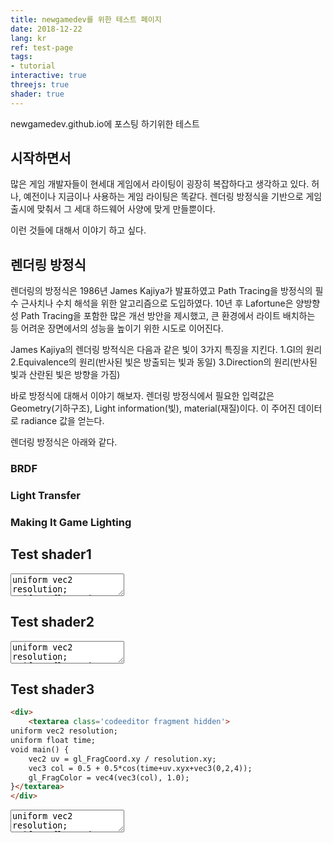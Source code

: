 ```yaml
---
title: newgamedev를 위한 테스트 페이지
date: 2018-12-22
lang: kr
ref: test-page
tags:
- tutorial
interactive: true
threejs: true
shader: true
---
```


newgamedev.github.io에 포스팅 하기위한 테스트 
## 시작하면서
많은 게임 개발자들이 현세대 게임에서 라이팅이 굉장히 복잡하다고 생각하고 있다.
허나, 예전이나 지금이나 사용하는 게임 라이팅은 똑같다. 렌더링 방정식을 기반으로 
게임 출시에 맞춰서 그 세대 하드웨어 사양에 맞게 만들뿐이다.

이런 것들에 대해서 이야기 하고 싶다.

## 렌더링 방정식
렌더링의 방정식은 1986년 James Kajiya가 발표하였고 Path Tracing을 방정식의 필수 근사치나 수치 해석을 위한 알고리즘으로 도입하였다.
10년 후 Lafortune은 양방향성 Path Tracing을 포함한 많은 개선 방안을 제시했고, 큰 환경에서 라이트 배치하는 등 어려운 장면에서의 성능을 높이기 위한 시도로 이어진다.

James Kajiya의 렌더링 방적식은 다음과 같은 빛이 3가지 특징을 지킨다.
1.GI의 원리
2.Equivalence의 원리(반사된 빛은 방출되는 빛과 동일)
3.Direction의 원리(반사된 빛과 산란된 빛은 방향을 가짐)

바로 방정식에 대해서 이야기 해보자.
렌더링 방정식에서 필요한 입력값은 Geometry(기하구조), Light information(빛), material(재질)이다.
이 주어진 데이터로 radiance 값을 얻는다.

렌더링 방정식은 아래와 같다.

<script type="math/tex; mode=display">
\int_0^1 x^2 \, dx
</script>

<script type="math/tex; mode=display">
\varepsilon = \sum_{i=1}^{n-1} \frac1{\Delta x}
  \int\limits_{x_i}^{x_{i+1}} \left\{
    \frac1{\Delta x}\big[
      (x_{i+1}-x)y_i^\ast+(x-x_i)y_{i+1}^\ast
    \big]-f(x)
  \right\}^2dx
</script>

### BRDF

### Light Transfer

### Making It Game Lighting

## Test shader1
<div>
<textarea class='codeeditor fragment hidden'>
uniform vec2 resolution;
uniform float time;
        
vec3 background(vec3 light, vec3 rd)
{
	float sun = max(0.0, dot(rd, light));
	float sky = max(0.0, dot(rd, vec3(0.0, 1.0, 0.0)));
	float ground = max(0.0, -dot(rd, vec3(0.0, 1.0, 0.0)));
	return 
		(pow(sun, 256.0)+0.2*pow(sun, 2.0))*vec3(2.0, 1.6, 1.0) +
		pow(ground, 0.5)*vec3(0.4, 0.3, 0.2) +
		pow(sky, 1.0)*vec3(0.5, 0.6, 0.7);
}

vec3 Light(float iTime)
{
    return normalize(vec3(sin(iTime), 0.6, cos(iTime)));
}

void main() {
    vec2 uv = 2.0 * (gl_FragCoord.xy / resolution.xy) -1.0;
    vec3 ray = vec3(0.0, 0.0, -3.0);    
    vec3 direction = normalize(vec3(uv, 1.0));      
    vec3 Light = Light(time);
    vec3 col = background(Light, direction);
     
    // Output to screen
    gl_FragColor = vec4(vec3(col), 1.0);
}
</textarea>
</div>

## Test shader2
<div>
    <textarea class='codeeditor fragment hidden'>
uniform vec2 resolution;
uniform float time;
void main() {
    vec2 uv = gl_FragCoord.xy / resolution.xy;
    vec3 col = 0.5 + 0.5*cos(time+uv.xyx+vec3(0,2,4));
    gl_FragColor = vec4(vec3(col), 1.0);
}</textarea>
</div>

## Test shader3
```html
<div>
    <textarea class='codeeditor fragment hidden'>
uniform vec2 resolution;
uniform float time;
void main() {
    vec2 uv = gl_FragCoord.xy / resolution.xy;
    vec3 col = 0.5 + 0.5*cos(time+uv.xyx+vec3(0,2,4));
    gl_FragColor = vec4(vec3(col), 1.0);
}</textarea>
</div>
```

<div>
    <textarea class='codeeditor fragment hidden'>
uniform vec2 resolution;
uniform float time;
void main() {
    vec2 uv = gl_FragCoord.xy / resolution.xy;
    vec3 col = 0.5 + 0.5*cos(time+uv.xyx+vec3(0,2,4));
    gl_FragColor = vec4(vec3(col), 1.0);
}
